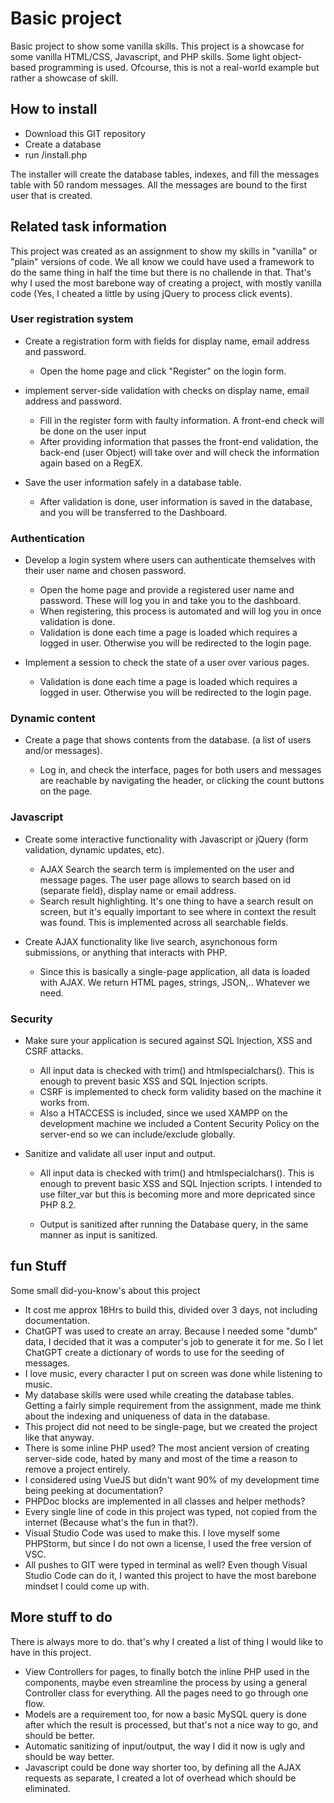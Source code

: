 # Basic project

Basic project to show some vanilla skills. This project is a showcase for some vanilla HTML/CSS, Javascript, and PHP skills. Some light object-based programming is used. Ofcourse, this is not a real-world example but rather a showcase of skill.

## How to install

* Download this GIT repository
* Create a database
* run /install.php

The installer will create the database tables, indexes, and fill the messages table with 50 random messages. All the messages are bound to the first user that is created.

## Related task information

This project was created as an assignment to show my skills in "vanilla" or "plain" versions of code. We all know we could have used a framework to do the same thing in half the time but there is no challende in that. That's why I used the most barebone way of creating a project, with mostly vanilla code (Yes, I cheated a little by using jQuery to process click events).

### User registration system
* Create a registration form with fields for display name, email address and password.

    * Open the home page and click "Register" on the login form.

* implement server-side validation with checks on display name, email address and password.

    * Fill in the register form with faulty information. A front-end check will be done on the user input
    * After providing information that passes the front-end validation, the back-end (user Object) will take over and will check the information again based on a RegEX.

* Save the user information safely in a database table.

    * After validation is done, user information is saved in the database, and you will be transferred to the Dashboard.

### Authentication
* Develop a login system where users can authenticate themselves with their user name and chosen password.

    * Open the home page and provide a registered user name and password. These will log you in and take you to the dashboard.
    * When registering, this process is automated and will log you in once validation is done.
    * Validation is done each time a page is loaded which requires a logged in user. Otherwise you will be redirected to the login page.

* Implement a session to check the state of a user over various pages.

    * Validation is done each time a page is loaded which requires a logged in user. Otherwise you will be redirected to the login page.

### Dynamic content
* Create a page that shows contents from the database. (a list of users and/or messages).

    * Log in, and check the interface, pages for both users and messages are reachable by navigating the header, or clicking the count buttons on the page.

### Javascript
* Create some interactive functionality with Javascript or jQuery (form validation, dynamic updates, etc).

    * AJAX Search the search term is implemented on the user and message pages. The user page allows to search based on id (separate field), display name or email address.
    * Search result highlighting. It's one thing to have a search result on screen, but it's equally important to see where in context the result was found. This is implemented across all searchable fields.

* Create AJAX functionality like live search, asynchonous form submissions, or anything that interacts with PHP.

    * Since this is basically a single-page application, all data is loaded with AJAX. We return HTML pages, strings, JSON,.. Whatever we need.

### Security
* Make sure your application is secured against SQL Injection, XSS and CSRF attacks.

    * All input data is checked with trim() and htmlspecialchars(). This is enough to prevent basic XSS and SQL Injection scripts.
    * CSRF is implemented to check form validity based on the machine it works from.
    * Also a HTACCESS is included, since we used XAMPP on the development machine we included a Content Security Policy on the server-end so we can include/exclude globally.

* Sanitize and validate all user input and output.

    * All input data is checked with trim() and htmlspecialchars(). This is enough to prevent basic XSS and SQL Injection scripts. I intended to use filter_var but this is becoming more and more depricated since PHP 8.2.

    * Output is sanitized after running the Database query, in the same manner as input is sanitized.

## fun Stuff

Some small did-you-know's about this project

* It cost me approx 18Hrs to build this, divided over 3 days, not including documentation.
* ChatGPT was used to create an array. Because I needed some "dumb" data, I decided that it was a computer's job to generate it for me. So I let ChatGPT create a dictionary of words to use for the seeding of messages.
* I love music, every character I put on screen was done while listening to music.
* My database skills were used while creating the database tables. Getting a fairly simple requirement from the assignment, made me think about the indexing and uniqueness of data in the database. 
* This project did not need to be single-page, but we created the project like that anyway.
* There is some inline PHP used? The most ancient version of creating server-side code, hated by many and most of the time a reason to remove a project entirely.
* I considered using VueJS but didn't want 90% of my development time being peeking at documentation?
* PHPDoc blocks are implemented in all classes and helper methods?
* Every single line of code in this project was typed, not copied from the internet (Because what's the fun in that?).
* Visual Studio Code was used to make this. I love myself some PHPStorm, but since I do not own a license, I used the free version of VSC.
* All pushes to GIT were typed in terminal as well? Even though Visual Studio Code can do it, I wanted this project to have the most barebone mindset I could come up with.

## More stuff to do
There is always more to do. that's why I created a list of thing I would like to have in this project.

* View Controllers for pages, to finally botch the inline PHP used in the components, maybe even streamline the process by using a general Controller class for everything. All the pages need to go through one flow.
* Models are a requirement too, for now a basic MySQL query is done after which the result is processed, but that's not a nice way to go, and should be better.
* Automatic sanitizing of input/output, the way I did it now is ugly and should be way better.
* Javascript could be done way shorter too, by defining all the AJAX requests as separate, I created a lot of overhead which should be eliminated.